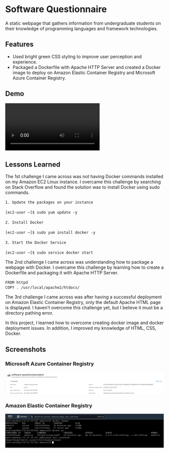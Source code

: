 
# Software Questionnaire

A static webpage that gathers information from undergraduate students on 
their knowledge of programming languages and framework technologies.

## Features
- Used bright green CSS styling to improve user perception and experience.
- Packaged a Dockerfile with Apache HTTP Server and created a Docker image to deploy on Amazon Elastic Container Registry and Microsoft Azure Container Registry.

## Demo

<video src="https://user-images.githubusercontent.com/86692163/182771971-7cc08d20-030e-4550-a3d0-13ac1594af6d.mp4"></video>

## Lessons Learned

The 1st challenge I came across was not having Docker commands installed on my Amazon EC2 Linux instance.
I overcame this challenge by searching on Stack Overflow and found the solution was to install Docker using sudo commands.

    1. Update the packages on your instance

    [ec2-user ~]$ sudo yum update -y

    2. Install Docker

    [ec2-user ~]$ sudo yum install docker -y

    3. Start the Docker Service

    [ec2-user ~]$ sudo service docker start

The 2nd challenge I came across was understanding how to package a webpage with Docker.
I overcame this challenge by learning how to create a Dockerfile and packaging it with Apache HTTP Server.

    FROM httpd
    COPY . /usr/local/apache2/htdocs/

The 3rd challenge I came across was after having a successful deployment on Amazon Elastic Container Registry, only the default Apache HTML page is displayed.
I haven't overcome this challenge yet, but I believe it must be a directory pathing error.

In this project, I learned how to overcome creating docker image and docker deployment issues.
In addition, I improved my knowledge of HTML, CSS, Docker.

## Screenshots

### Microsoft Azure Container Registry
![](images/Azure_Deployment.PNG)

### Amazon Elastic Container Registry
![](images/ECR_Deployment.PNG)
